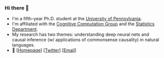 ### Hi there 👋

- I'm a fifth-year Ph.D. student at the [University of Pennsylvania](https://www.upenn.edu).
- I'm affiliated with the [Cognitive Computation Group](https://cogcomp.seas.upenn.edu) and the [Statistics Department](https://statistics.wharton.upenn.edu).
- My research has two themes: understanding deep neural nets and causal inference (w/ applications of commonsense causality) in natural languages.
- 💬 [[Homepage](https://www.jiayao-zhang.com)] [[Twitter](https://twitter.com/jiayao_zhang)] [[Email](jiayaozhang@{acm,ieee}.org)]

<!--
**zjiayao/zjiayao** is a ✨ _special_ ✨ repository because its `README.md` (this file) appears on your GitHub profile.

Here are some ideas to get you started:

- 🔭 I’m currently working on ...
- 🌱 I’m currently learning ...
- 👯 I’m looking to collaborate on ...
- 🤔 I’m looking for help with ...
- 💬 Ask me about ...
- 📫 How to reach me: ...
- 😄 Pronouns: ...
- ⚡ Fun fact: ...
-->

